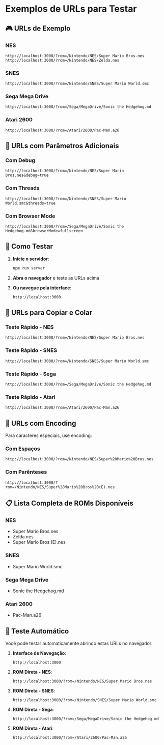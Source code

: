 # Exemplos de URLs para Testar

## 🎮 URLs de Exemplo

### NES
```
http://localhost:3000/?rom=/Nintendo/NES/Super Mario Bros.nes
http://localhost:3000/?rom=/Nintendo/NES/Zelda.nes
```

### SNES
```
http://localhost:3000/?rom=/Nintendo/SNES/Super Mario World.smc
```

### Sega Mega Drive
```
http://localhost:3000/?rom=/Sega/MegaDrive/Sonic the Hedgehog.md
```

### Atari 2600
```
http://localhost:3000/?rom=/Atari/2600/Pac-Man.a26
```

## 🔧 URLs com Parâmetros Adicionais

### Com Debug
```
http://localhost:3000/?rom=/Nintendo/NES/Super Mario Bros.nes&debug=true
```

### Com Threads
```
http://localhost:3000/?rom=/Nintendo/SNES/Super Mario World.smc&threads=true
```

### Com Browser Mode
```
http://localhost:3000/?rom=/Sega/MegaDrive/Sonic the Hedgehog.md&browserMode=fullscreen
```

## 📱 Como Testar

1. **Inicie o servidor**:
   ```bash
   npm run server
   ```

2. **Abra o navegador** e teste as URLs acima

3. **Ou navegue pela interface**:
   ```
   http://localhost:3000
   ```

## 🎯 URLs para Copiar e Colar

### Teste Rápido - NES
```
http://localhost:3000/?rom=/Nintendo/NES/Super Mario Bros.nes
```

### Teste Rápido - SNES
```
http://localhost:3000/?rom=/Nintendo/SNES/Super Mario World.smc
```

### Teste Rápido - Sega
```
http://localhost:3000/?rom=/Sega/MegaDrive/Sonic the Hedgehog.md
```

### Teste Rápido - Atari
```
http://localhost:3000/?rom=/Atari/2600/Pac-Man.a26
```

## 🔗 URLs com Encoding

Para caracteres especiais, use encoding:

### Com Espaços
```
http://localhost:3000/?rom=/Nintendo/NES/Super%20Mario%20Bros.nes
```

### Com Parênteses
```
http://localhost:3000/?rom=/Nintendo/NES/Super%20Mario%20Bros%20(E).nes
```

## 📋 Lista Completa de ROMs Disponíveis

### NES
- Super Mario Bros.nes
- Zelda.nes
- Super Mario Bros (E).nes

### SNES
- Super Mario World.smc

### Sega Mega Drive
- Sonic the Hedgehog.md

### Atari 2600
- Pac-Man.a26

## 🚀 Teste Automático

Você pode testar automaticamente abrindo estas URLs no navegador:

1. **Interface de Navegação**:
   ```
   http://localhost:3000
   ```

2. **ROM Direta - NES**:
   ```
   http://localhost:3000/?rom=/Nintendo/NES/Super Mario Bros.nes
   ```

3. **ROM Direta - SNES**:
   ```
   http://localhost:3000/?rom=/Nintendo/SNES/Super Mario World.smc
   ```

4. **ROM Direta - Sega**:
   ```
   http://localhost:3000/?rom=/Sega/MegaDrive/Sonic the Hedgehog.md
   ```

5. **ROM Direta - Atari**:
   ```
   http://localhost:3000/?rom=/Atari/2600/Pac-Man.a26
   ``` 